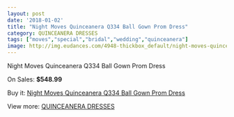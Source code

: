 ```yaml
---
layout: post
date: '2018-01-02'
title: "Night Moves Quinceanera Q334 Ball Gown Prom Dress"
category: QUINCEANERA DRESSES
tags: ["moves","special","bridal","wedding","quinceanera"]
image: http://img.eudances.com/4948-thickbox_default/night-moves-quinceanera-q334-ball-gown-prom-dress.jpg
---
```

Night Moves Quinceanera Q334 Ball Gown Prom Dress

On Sales: **$548.99**
<a href="https://www.eudances.com/en/quinceanera-dresses/1667-night-moves-quinceanera-q334-ball-gown-prom-dress.html"><amp-img layout="responsive" width="600" height="600" src="//img.eudances.com/4948-thickbox_default/night-moves-quinceanera-q334-ball-gown-prom-dress.jpg" alt="Night Moves Quinceanera Q334 Ball Gown Prom Dress 0" /></a>
<a href="https://www.eudances.com/en/quinceanera-dresses/1667-night-moves-quinceanera-q334-ball-gown-prom-dress.html"><amp-img layout="responsive" width="600" height="600" src="//img.eudances.com/4949-thickbox_default/night-moves-quinceanera-q334-ball-gown-prom-dress.jpg" alt="Night Moves Quinceanera Q334 Ball Gown Prom Dress 1" /></a>

Buy it: [Night Moves Quinceanera Q334 Ball Gown Prom Dress](https://www.eudances.com/en/quinceanera-dresses/1667-night-moves-quinceanera-q334-ball-gown-prom-dress.html "Night Moves Quinceanera Q334 Ball Gown Prom Dress")

View more: [QUINCEANERA DRESSES](https://www.eudances.com/en/17-quinceanera-dresses "QUINCEANERA DRESSES")